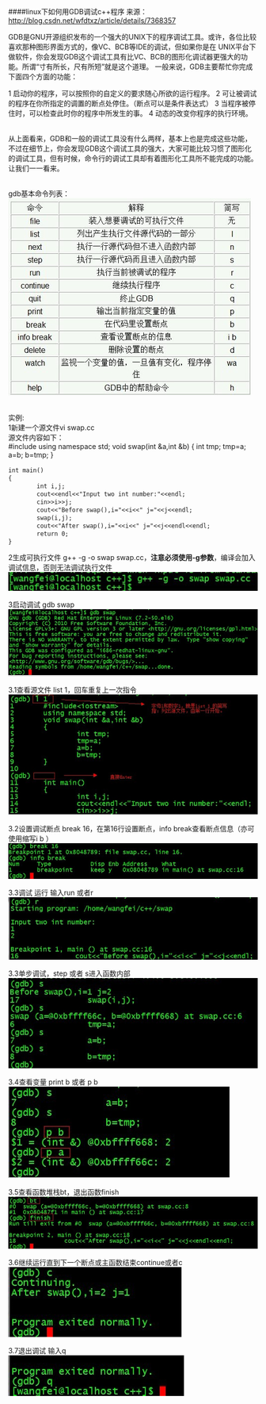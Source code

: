 
####linux下如何用GDB调试c++程序
来源：http://blog.csdn.net/wfdtxz/article/details/7368357<br/>

GDB是GNU开源组织发布的一个强大的UNIX下的程序调试工具。或许，各位比较喜欢那种图形界面方式的，像VC、BCB等IDE的调试，但如果你是在 UNIX平台下做软件，你会发现GDB这个调试工具有比VC、BCB的图形化调试器更强大的功能。所谓“寸有所长，尺有所短”就是这个道理。 一般来说，GDB主要帮忙你完成下面四个方面的功能：<br/>

1 启动你的程序，可以按照你的自定义的要求随心所欲的运行程序。
2 可让被调试的程序在你所指定的调置的断点处停住。（断点可以是条件表达式）
3 当程序被停住时，可以检查此时你的程序中所发生的事。
4 动态的改变你程序的执行环境。

<br/>从上面看来，GDB和一般的调试工具没有什么两样，基本上也是完成这些功能，不过在细节上，你会发现GDB这个调试工具的强大，大家可能比较习惯了图形化的调试工具，但有时候，命令行的调试工具却有着图形化工具所不能完成的功能。让我们一一看来。<br/>

<br/>gdb基本命令列表：<br/>
![gdb_basic_command](./image/linux_xia_gdb_tiao_shi_cplusplus_cheng_xu/gdb_basic_command.jpeg)

<br/>实例:<br/>
1新建一个源文件vi swap.cc<br/>
源文件内容如下：<br/>
	#include<iostream>
	using namespace std;
	void swap(int &a,int &b)
	{
        	int tmp;
	        tmp=a;
	        a=b;
	        b=tmp;
	}
	
	int main()
	{
	        int i,j;
	        cout<<endl<<"Input two int number:"<<endl;
	        cin>>i>>j;
	        cout<<"Before swap(),i="<<i<<" j="<<j<<endl;
	        swap(i,j);
	        cout<<"After swap(),i="<<i<<" j="<<j<<endl<<endl;
	        return 0;
	}
	

2生成可执行文件 g++ -g -o swap swap.cc，**注意必须使用-g参数**，编译会加入调试信息，否则无法调试执行文件<br/>
![compile_source](./image/linux_xia_gdb_tiao_shi_cplusplus_cheng_xu/compile_source.jpeg)

3启动调试 gdb swap<br/>
![gdb_swap](./image/linux_xia_gdb_tiao_shi_cplusplus_cheng_xu/gdb_swap.jpeg)

3.1查看源文件 list 1，回车重复上一次指令<br/>
![list_1](./image/linux_xia_gdb_tiao_shi_cplusplus_cheng_xu/list_1.jpeg)

3.2设置调试断点 break 16，在第16行设置断点，info break查看断点信息（亦可使用缩写i b ）<br/>
![break_16](./image/linux_xia_gdb_tiao_shi_cplusplus_cheng_xu/break_16.jpeg)

3.3调试  运行 输入run 或者r <br/>
![run](./image/linux_xia_gdb_tiao_shi_cplusplus_cheng_xu/run.jpeg)

3.3单步调试，step 或者 s进入函数内部<br/>
![step](./image/linux_xia_gdb_tiao_shi_cplusplus_cheng_xu/step.jpeg)

3.4查看变量 print b 或者 p b<br/>
![print_b](./image/linux_xia_gdb_tiao_shi_cplusplus_cheng_xu/print_b.jpeg)

3.5查看函数堆栈bt，退出函数finish<br/>
![bt_finish](./image/linux_xia_gdb_tiao_shi_cplusplus_cheng_xu/bt_finish.jpeg)

3.6继续运行直到下一个断点或主函数结束continue或者c<br/>
![continue](./image/linux_xia_gdb_tiao_shi_cplusplus_cheng_xu/continue.jpeg)

3.7退出调试 输入q<br/>
![quit](./image/linux_xia_gdb_tiao_shi_cplusplus_cheng_xu/quit.jpeg)


 

